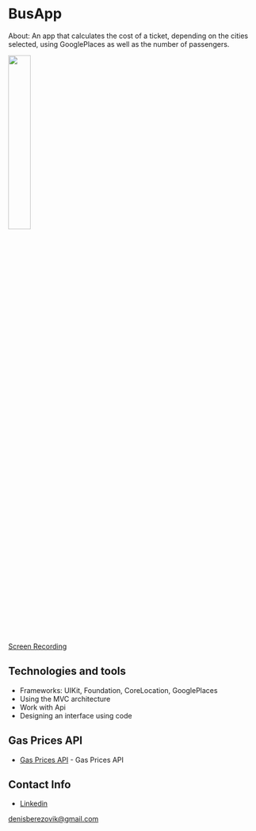 # BusApp

About: An app that calculates the cost of a ticket, depending on the cities selected, using GooglePlaces as well as the number of passengers.

<img src="https://user-images.githubusercontent.com/92160205/232220036-dc9fc221-cbe9-456c-93e0-51c75ebc5f55.jpeg" width=30% height=30%>

[Screen Recording](https://youtu.be/LQ4Vkr2AIHc)

## Technologies and tools
* Frameworks: UIKit, Foundation, CoreLocation, GooglePlaces
* Using the MVC architecture
* Work with Api
* Designing an interface using code

## Gas Prices API
* [Gas Prices API](https://collectapi.com/api/gasPrice/gas-prices-api) - Gas Prices API

## Contact Info
* [Linkedin](https://www.linkedin.com/in/denis-berezovik/) 

denisberezovik@gmail.com
